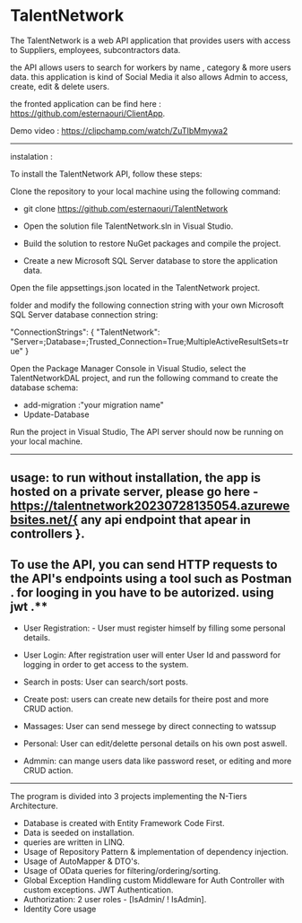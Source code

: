 # TalentNetwork

The TalentNetwork is a web API application that provides users with access to Suppliers, employees, subcontractors data.

the API allows users to search for workers  by name , category & more users data.
this application is kind of Social Media
it also allows Admin to access, create, edit & delete users.

the fronted application can be find here : https://github.com/esternaouri/ClientApp.

Demo video : https://clipchamp.com/watch/ZuTIbMmywa2

----------------------------------------------------------------------------------------------------------------------------------------------------------------------------------------------
instalation :

To install the TalentNetwork API, follow these steps:

Clone the repository to your local machine using the following command:

* git clone https://github.com/esternaouri/TalentNetwork

* Open the solution file TalentNetwork.sln in Visual Studio.

* Build the solution to restore NuGet packages and compile the project.

* Create a new Microsoft SQL Server database to store the application data.

Open the file appsettings.json located in the TalentNetwork project.

folder and modify the following connection string with your own Microsoft SQL Server database connection string:

"ConnectionStrings": {
  "TalentNetwork": "Server=<your-server-name>;Database=<your-database-name>;Trusted_Connection=True;MultipleActiveResultSets=true"
}

Open the Package Manager Console in Visual Studio, select the TalentNetworkDAL project, and run the following command to create the database schema:
* add-migration :"your migration name"
* Update-Database

Run the project in Visual Studio, The API server should now be running on your local machine.

---------------------------------------------------------------------------------------------------------------------------------------------------------------------------------------------
usage: 
**to run without installation, the app is hosted on a private server, please go here - https://talentnetwork20230728135054.azurewebsites.net/{ any api endpoint that apear in controllers }.**
---------------------------------------------------------------------------------------------------------------------------------------------------------------------------------------------
To use the API, you can send HTTP requests to the API's endpoints using a tool such as Postman .
for looging in you have to be autorized. 
using jwt .**
-------------------------------------------------------------------------------------------------------------------------------------------------------------------------------------------

* User Registration: - User must register himself by filling some personal details.
  
* User Login: After registration user will enter User Id and password for logging in order to get access to the system.

* Search in posts: User can search/sort posts.
  
* Create post: users  can create new details for theire post and more CRUD action.
  
* Massages: User can send messege by direct connecting to watssup
  
* Personal: User can edit/delette personal details on his  own post  aswell.
  
* Admmin: can mange users data like password reset, or editing and more CRUD action.
 

-------------------------------------------------------------------------------------------------------------------------------------------------------------------------------------------------
The program is divided into 3 projects implementing the N-Tiers Architecture.

* Database is created with Entity Framework Code First.
* Data is seeded on installation.
* queries are written in LINQ.
* Usage of Repository Pattern & implementation of dependency injection.
* Usage of AutoMapper & DTO's.
* Usage of OData queries for filtering/ordering/sorting.
* Global Exception Handling custom Middleware for Auth Controller with custom exceptions.
JWT Authentication.
* Authorization: 2  user roles - [IsAdmin/ ! IsAdmin].
* Identity Core usage















